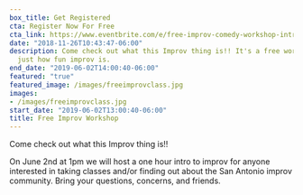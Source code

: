 ```yaml
---
box_title: Get Registered
cta: Register Now For Free
cta_link: https://www.eventbrite.com/e/free-improv-comedy-workshop-intro-to-improv-june-2-tickets-62153278128
date: "2018-11-26T10:43:47-06:00"
description: Come check out what this Improv thing is!! It's a free workshop to see
  just how fun improv is.
end_date: "2019-06-02T14:00:40-06:00"
featured: "true"
featured_image: /images/freeimprovclass.jpg
images:
- /images/freeimprovclass.jpg
start_date: "2019-06-02T13:00:40-06:00"
title: Free Improv Workshop
---
```


Come check out what this Improv thing is!!


On June 2nd at 1pm we will host a one hour intro to improv for anyone interested in taking classes and/or finding out about the San Antonio improv community. Bring your questions, concerns, and friends.
